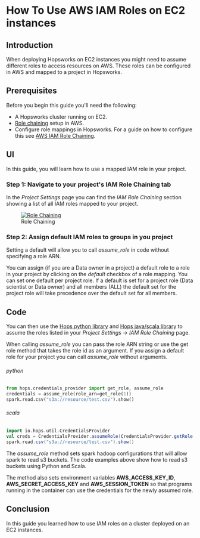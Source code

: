# How To Use AWS IAM Roles on EC2 instances

## Introduction

When deploying Hopsworks on EC2 instances you might need to assume different roles to access resources on AWS. 
These roles can be configured in AWS and mapped to a project in Hopsworks.

## Prerequisites
Before you begin this guide you'll need the following:

- A Hopsworks cluster running on EC2.
- [Role chaining](https://docs.aws.amazon.com/IAM/latest/UserGuide/id_roles_terms-and-concepts.html#iam-term-role-chaining) setup in AWS.
- Configure role mappings in Hopsworks. For a guide on how to configure this see [AWS IAM Role Chaining](admin/iamRoleChaining.md).

## UI
In this guide, you will learn how to use a mapped IAM role in your project.

### Step 1: Navigate to your project's IAM Role Chaining tab

In the _Project Settings_ page you can find the _IAM Role Chaining_ section showing a list of all IAM roles mapped to your project.

<figure>
  <a href="../../../../assets/images/guides/iam_role/project-settings.png">
    <img src="../../../../assets/images/guides/iam_role/project-settings.png" alt="Role Chaining"/>
  </a>
  <figcaption>Role Chaining</figcaption>
</figure>

### Step 2: Assign default IAM roles to groups in you project

Setting a default will allow you to call _assume\_role_ in code without specifying a role ARN.

You can assign (if you are a Data owner in a project) a default role to a role in your project by clicking on the _default_ 
checkbox of a role mapping. You can set one default per project role. If a default is set for 
a project role (Data scientist or Data owner) and all members (ALL) the default set for the project role will take 
precedence over the default set for all members.

## Code

You can then use the [Hops python library](https://hops-py.logicalclocks.com/) and 
[Hops java/scala library](https://github.com/logicalclocks/hops-util) to assume the roles listed in your _Project Settings_ -> 
_IAM Role Chaining_ page.

When calling _assume\_role_ you can pass the role ARN string or use the get role method that takes the role id 
as an argument. If you assign a default role for your project you can call _assume\_role_ without arguments.

###### python
```python
from hops.credentials_provider import get_role, assume_role
credentials = assume_role(role_arn=get_role(1))
spark.read.csv("s3a://resource/test.csv").show()
```

###### scala
```scala
import io.hops.util.CredentialsProvider
val creds = CredentialsProvider.assumeRole(CredentialsProvider.getRole(1))
spark.read.csv("s3a://resource/test.csv").show()
```

The _assume\_role_  method sets spark hadoop configurations that will allow spark to read s3 buckets. The code examples 
above show how to read s3 buckets using Python and Scala.

The method also sets environment variables **AWS_ACCESS_KEY_ID**, **AWS_SECRET_ACCESS_KEY** and 
**AWS_SESSION_TOKEN** so that programs running in the container can use the credentials for the newly assumed role.

## Conclusion
In this guide you learned how to use IAM roles on a cluster deployed on an EC2 instances.